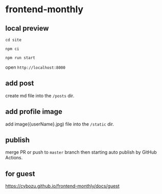 # frontend-monthly

## local preview

```
cd site
```

```
npm ci
```

```
npm run start
```

open `http://localhost:8000`

## add post

create md file into the `/posts` dir.

## add profile image

add image({userName}.jpg) file into the `/static` dir.

## publish

merge PR or push to `master` branch then starting auto publish by GitHub Actions.

## for guest

https://cybozu.github.io/frontend-monthly/docs/guest
